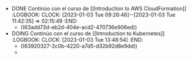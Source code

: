 - DONE Continúo con el curso de [[Introduction to AWS CloudFormation]]
  :LOGBOOK:
  CLOCK: [2023-01-03 Tue 09:26:46]--[2023-01-03 Tue 11:42:35] =>  02:15:49
  :END:
	- ((63add73d-eb2d-404e-acd2-470736e906ed))
- DOING Continúo con el curso de [[Introduction to Kubernetes]]
  :LOGBOOK:
  CLOCK: [2023-01-03 Tue 13:48:54]
  :END:
	- ((63920327-2c0b-4220-a7d5-d32b92d8e9dd))
	-